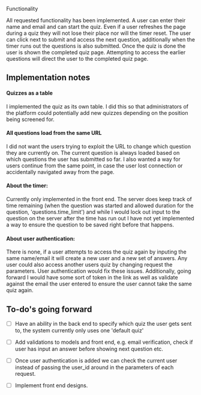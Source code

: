 Functionality

  All requested functionality has been implemented. A user can enter their name and email and can start the quiz. Even if a user refreshes the page during a quiz they will not lose their place nor will the timer reset. The user can click next to submit and access the next question, additionally when the timer runs out the questions is also submitted. Once the quiz is done the user is shown the completed quiz page. Attempting to access the earlier questions will direct the user to the completed quiz page.


Implementation notes
------------------------------------------------------

#### Quizzes as a table
I implemented the quiz as its own table. I did this so that administrators of the platform could potentially add new quizzes depending on the position being screened for.

#### All questions load from the same URL
I did not want the users trying to exploit the URL to change which question they are currently on. The current question is always loaded based on which questions the user has submitted so far. I also wanted a way for users continue from the same point, in case the user lost connection or accidentally navigated away from the page.

#### About the timer:
Currently only implemented in the front end. The server does keep track of time remaining (when the question was started and allowed duration for the question, 'questions.time_limit') and while I would lock out input to the question on the server after the time has run out I have not yet implemented a way to ensure the question to be saved right before that happens.

#### About user authentication:
There is none, if a user attempts to access the quiz again by inputing the same name/email it will create a new user and a new set of answers. Any user could also access another users quiz by changing request the parameters. User authentication would fix these issues. Additionally, going forward I would have some sort of token in the link as well as validate against the email the user entered to ensure the user cannot take the same quiz again.


To-do's going forward
------------------------------------------------------

  - [ ] Have an ability in the back end to specify which quiz the user gets sent to, the system currently only uses one 'default quiz'
  - [ ] Add validations to models and front end, e.g. email verification, check if user has input an answer before showing next question etc.
  - [ ] Once user authentication is added we can check the current user instead of passing the user_id around in the parameters of each request.
  - [ ] Implement front end designs.


